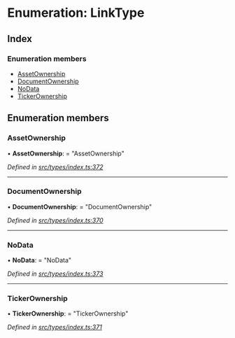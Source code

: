 # Enumeration: LinkType

## Index

### Enumeration members

* [AssetOwnership](types.linktype.md#assetownership)
* [DocumentOwnership](types.linktype.md#documentownership)
* [NoData](types.linktype.md#nodata)
* [TickerOwnership](types.linktype.md#tickerownership)

## Enumeration members

###  AssetOwnership

• **AssetOwnership**: = "AssetOwnership"

*Defined in [src/types/index.ts:372](https://github.com/PolymathNetwork/polymesh-sdk/blob/d7c2770/src/types/index.ts#L372)*

___

###  DocumentOwnership

• **DocumentOwnership**: = "DocumentOwnership"

*Defined in [src/types/index.ts:370](https://github.com/PolymathNetwork/polymesh-sdk/blob/d7c2770/src/types/index.ts#L370)*

___

###  NoData

• **NoData**: = "NoData"

*Defined in [src/types/index.ts:373](https://github.com/PolymathNetwork/polymesh-sdk/blob/d7c2770/src/types/index.ts#L373)*

___

###  TickerOwnership

• **TickerOwnership**: = "TickerOwnership"

*Defined in [src/types/index.ts:371](https://github.com/PolymathNetwork/polymesh-sdk/blob/d7c2770/src/types/index.ts#L371)*
